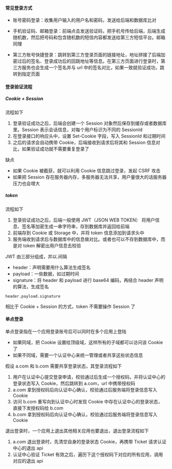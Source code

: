 #### 常见登录方式

- 账号密码登录：收集用户输入的用户名和密码，发送给后端和数据库比对

- 手机验证码、邮箱登录：前端点击发送验证码，把手机号传给后端，后端生成随机数，然后把号码和包含随机数的短信内容都发送给第三方短信平台。邮箱同理

- 第三方账号快捷登录：跳转到第三方登录页面的链接地址，地址拼接了后端加密过后的签名、登录成功后的回跳地址等信息。在第三方页面进行登录时，第三方服务也会生成一个签名并与 url 中的签名对比，如果一致就验证成功，跳转到指定页面

#### 登录验证流程

##### Cookie + Session

流程如下

1. 登录验证成功之后，后端会创建一个 Session 对象然后保存到缓存或者数据库里。Session 表示会话信息，对每个用户标识为不同的 SessionId
2. 在登录接口的响应头中，设置 Set-Cookie 字段，写入 SessionId 和过期时间
3. 之后的请求会自动携带 Cookie，后端接收到请求后将其和 Session 信息对比，如果验证成功就不需要重复登录了

缺点

- 如果 Cookie 被截获，就可以利用 Cookie 信息跳过登录，发起 CSRF 攻击
- 如果把 Session 存在服务器内存，多服务器无法共享，用户量很大的话服务器压力也会增大

##### token

流程如下

1. 登录验证成功之后，后端一般使用 JWT（JSON WEB TOKEN） 将用户信息、签名等加密生成一串字符串，存到数据库并返回给前端
2. 前端存到 Cookie 或 Storage 中，并将 token 信息添加到请求头中
3. 服务端收到请求后与数据库中的信息做对比。或者也可以不存到数据库中，而是对 token 解密出用户信息去校验

JWT 由三部分组成，并以.间隔

- header：声明需要用什么算法生成签名
- payload：一些数据，如过期时间
- signature：将 header 和 payload 进行 base64 编码，再结合 header 声明的算法，生成签名

```
header.payload.signature
```

相比于 Cookie + Session 的方式，token 不需要操作 Session 了

#### 单点登录

单点登录指在一个应用登录账号后可以同时在多个应用上登陆

- 如果同域，把 Cookie 设置给顶级域，这样所有的子域都可以访问该 Cookie 了
- 如果不同域，需要一个认证中心来统一管理或者共享这些状态信息

假设 a.com 和 b.com 需要共享登录状态，其登录流程如下

1. 用户在认证中心提交登录申请，校验通过后生成一个授权码，并将认证中心的登录状态写入 Cookie，然后跳转到 a.com，url 中携带授权码
2. a.com 拿到授权码后向认证中心确认，校验通过后服务端将登录信息写入 Cookie
3. 访问 b.com 重写向到认证中心时发现 Cookie 中存在认证中心的登录状态，直接下发授权码给 b.com
4. b.com 拿到授权码后向认证中心确认，校验通过后服务端将登录信息写入 Cookie

退出登录时，一个应用上退出其他相关应用也要退出，退出登录流程如下

1. a.com 退出登录时，先清空自身的登录状态 Cookie，再携带 Ticket 请求认证中心的退出 api
2. 认证中心验证 Ticket 有效之后，遍历下这个授权码下对应的所有应用，调用对应的退出 api
